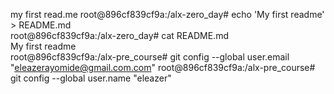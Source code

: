 my first read.me 
root@896cf839cf9a:/alx-zero_day# echo 'My first readme' > README.md                                                                 
root@896cf839cf9a:/alx-zero_day# cat README.md                                                                                      
My first readme  
root@896cf839cf9a:/alx-pre_course# git config --global user.email "eleazerayomide@gmail.com.com"
root@896cf839cf9a:/alx-pre_course# git config --global user.name "eleazer"
